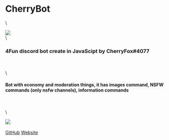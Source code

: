 CherryBot
=========

\

![](https://cdn.discordapp.com/avatars/602408013269041168/7e771c804b6b4ab785dc7bcd2b174eb5.png?size=4096)\
\

### 4Fun discord bot create in JavaScipt by CherryFox\#4077

\
 \
  \

#### Bot with economy and moderation things, it has images command, NSFW commands (only nsfw channels), information commands

\
 \
  \

![](https://cdn.discordapp.com/attachments/772173505168408639/824637033133768745/unknown.png)
\
  \
 [GitHub](https://github.com/JustFoxx/CherryBot-v1/)
[Website](https://justfox.cf/)
